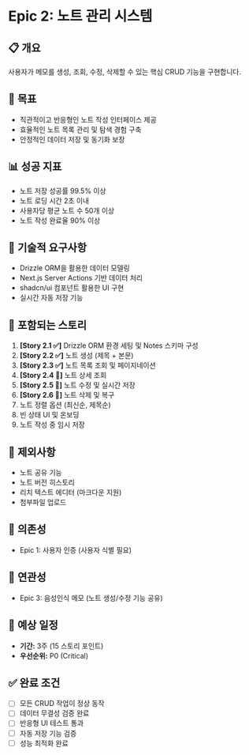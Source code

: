 # Epic 2: 노트 관리 시스템

## 📋 개요

사용자가 메모를 생성, 조회, 수정, 삭제할 수 있는 핵심 CRUD 기능을 구현합니다.

## 🎯 목표

-   직관적이고 반응형인 노트 작성 인터페이스 제공
-   효율적인 노트 목록 관리 및 탐색 경험 구축
-   안정적인 데이터 저장 및 동기화 보장

## 📊 성공 지표

-   노트 저장 성공률 99.5% 이상
-   노트 로딩 시간 2초 이내
-   사용자당 평균 노트 수 50개 이상
-   노트 작성 완료율 90% 이상

## 🔧 기술적 요구사항

-   Drizzle ORM을 활용한 데이터 모델링
-   Next.js Server Actions 기반 데이터 처리
-   shadcn/ui 컴포넌트 활용한 UI 구현
-   실시간 자동 저장 기능

## 📝 포함되는 스토리

1. **[Story 2.1 ✅]** Drizzle ORM 환경 세팅 및 Notes 스키마 구성
2. **[Story 2.2 ✅]** 노트 생성 (제목 + 본문)
3. **[Story 2.3 ✅]** 노트 목록 조회 및 페이지네이션
4. **[Story 2.4 📝]** 노트 상세 조회
5. **[Story 2.5 📝]** 노트 수정 및 실시간 저장
6. **[Story 2.6 📝]** 노트 삭제 및 복구
7. 노트 정렬 옵션 (최신순, 제목순)
8. 빈 상태 UI 및 온보딩
9. 노트 작성 중 임시 저장

## 🚫 제외사항

-   노트 공유 기능
-   노트 버전 히스토리
-   리치 텍스트 에디터 (마크다운 지원)
-   첨부파일 업로드

## 🔗 의존성

-   Epic 1: 사용자 인증 (사용자 식별 필요)

## 🔄 연관성

-   Epic 3: 음성인식 메모 (노트 생성/수정 기능 공유)

## 📅 예상 일정

-   **기간:** 3주 (15 스토리 포인트)
-   **우선순위:** P0 (Critical)

## ✅ 완료 조건

-   [ ] 모든 CRUD 작업이 정상 동작
-   [ ] 데이터 무결성 검증 완료
-   [ ] 반응형 UI 테스트 통과
-   [ ] 자동 저장 기능 검증
-   [ ] 성능 최적화 완료
